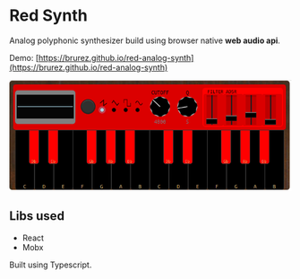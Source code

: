 # Red Synth

Analog polyphonic synthesizer build using browser native **web audio api**.

Demo: [https://brurez.github.io/red-analog-synth](https://brurez.github.io/red-analog-synth)

![Screenshot](screenshot.png?raw=true "Screenshot")

## Libs used
- React
- Mobx

Built using Typescript.